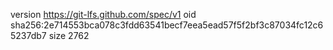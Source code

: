 version https://git-lfs.github.com/spec/v1
oid sha256:2e714553bca078c3fdd63541becf7eea5ead57f5f2bf3c87034fc12c65237db7
size 2762
